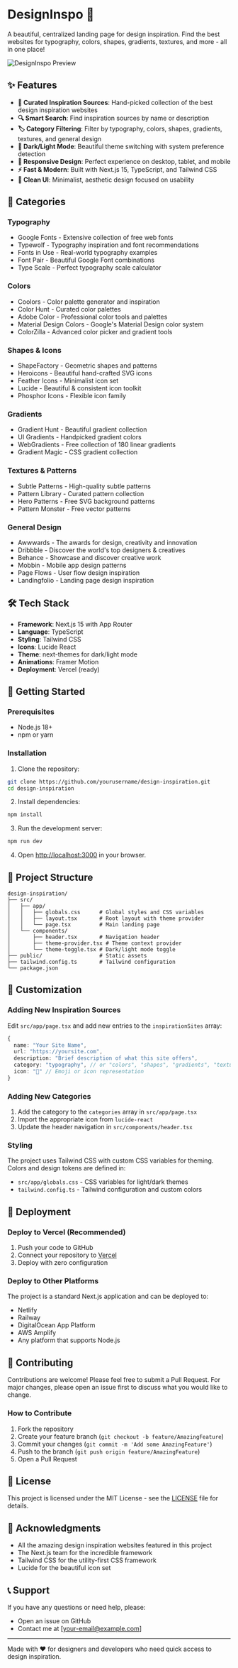 # DesignInspo 🎨

A beautiful, centralized landing page for design inspiration. Find the best websites for typography, colors, shapes, gradients, textures, and more - all in one place!

![DesignInspo Preview](https://via.placeholder.com/800x400/6366f1/ffffff?text=DesignInspo+Preview)

## ✨ Features

- **🎨 Curated Inspiration Sources**: Hand-picked collection of the best design inspiration websites
- **🔍 Smart Search**: Find inspiration sources by name or description
- **🏷️ Category Filtering**: Filter by typography, colors, shapes, gradients, textures, and general design
- **🌙 Dark/Light Mode**: Beautiful theme switching with system preference detection
- **📱 Responsive Design**: Perfect experience on desktop, tablet, and mobile
- **⚡ Fast & Modern**: Built with Next.js 15, TypeScript, and Tailwind CSS
- **🎯 Clean UI**: Minimalist, aesthetic design focused on usability

## 🚀 Categories

### Typography
- Google Fonts - Extensive collection of free web fonts
- Typewolf - Typography inspiration and font recommendations
- Fonts in Use - Real-world typography examples
- Font Pair - Beautiful Google Font combinations
- Type Scale - Perfect typography scale calculator

### Colors
- Coolors - Color palette generator and inspiration
- Color Hunt - Curated color palettes
- Adobe Color - Professional color tools and palettes
- Material Design Colors - Google's Material Design color system
- ColorZilla - Advanced color picker and gradient tools

### Shapes & Icons
- ShapeFactory - Geometric shapes and patterns
- Heroicons - Beautiful hand-crafted SVG icons
- Feather Icons - Minimalist icon set
- Lucide - Beautiful & consistent icon toolkit
- Phosphor Icons - Flexible icon family

### Gradients
- Gradient Hunt - Beautiful gradient collection
- UI Gradients - Handpicked gradient colors
- WebGradients - Free collection of 180 linear gradients
- Gradient Magic - CSS gradient collection

### Textures & Patterns
- Subtle Patterns - High-quality subtle patterns
- Pattern Library - Curated pattern collection
- Hero Patterns - Free SVG background patterns
- Pattern Monster - Free vector patterns

### General Design
- Awwwards - The awards for design, creativity and innovation
- Dribbble - Discover the world's top designers & creatives
- Behance - Showcase and discover creative work
- Mobbin - Mobile app design patterns
- Page Flows - User flow design inspiration
- Landingfolio - Landing page design inspiration

## 🛠️ Tech Stack

- **Framework**: Next.js 15 with App Router
- **Language**: TypeScript
- **Styling**: Tailwind CSS
- **Icons**: Lucide React
- **Theme**: next-themes for dark/light mode
- **Animations**: Framer Motion
- **Deployment**: Vercel (ready)

## 🚀 Getting Started

### Prerequisites

- Node.js 18+ 
- npm or yarn

### Installation

1. Clone the repository:
```bash
git clone https://github.com/yourusername/design-inspiration.git
cd design-inspiration
```

2. Install dependencies:
```bash
npm install
```

3. Run the development server:
```bash
npm run dev
```

4. Open [http://localhost:3000](http://localhost:3000) in your browser.

## 📁 Project Structure

```
design-inspiration/
├── src/
│   ├── app/
│   │   ├── globals.css      # Global styles and CSS variables
│   │   ├── layout.tsx       # Root layout with theme provider
│   │   └── page.tsx         # Main landing page
│   └── components/
│       ├── header.tsx       # Navigation header
│       ├── theme-provider.tsx # Theme context provider
│       └── theme-toggle.tsx # Dark/light mode toggle
├── public/                  # Static assets
├── tailwind.config.ts       # Tailwind configuration
└── package.json
```

## 🎨 Customization

### Adding New Inspiration Sources

Edit `src/app/page.tsx` and add new entries to the `inspirationSites` array:

```typescript
{
  name: "Your Site Name",
  url: "https://yoursite.com",
  description: "Brief description of what this site offers",
  category: "typography", // or "colors", "shapes", "gradients", "textures", "general"
  icon: "🎨" // Emoji or icon representation
}
```

### Adding New Categories

1. Add the category to the `categories` array in `src/app/page.tsx`
2. Import the appropriate icon from `lucide-react`
3. Update the header navigation in `src/components/header.tsx`

### Styling

The project uses Tailwind CSS with custom CSS variables for theming. Colors and design tokens are defined in:
- `src/app/globals.css` - CSS variables for light/dark themes
- `tailwind.config.ts` - Tailwind configuration and custom colors

## 🚀 Deployment

### Deploy to Vercel (Recommended)

1. Push your code to GitHub
2. Connect your repository to [Vercel](https://vercel.com)
3. Deploy with zero configuration

### Deploy to Other Platforms

The project is a standard Next.js application and can be deployed to:
- Netlify
- Railway
- DigitalOcean App Platform
- AWS Amplify
- Any platform that supports Node.js

## 🤝 Contributing

Contributions are welcome! Please feel free to submit a Pull Request. For major changes, please open an issue first to discuss what you would like to change.

### How to Contribute

1. Fork the repository
2. Create your feature branch (`git checkout -b feature/AmazingFeature`)
3. Commit your changes (`git commit -m 'Add some AmazingFeature'`)
4. Push to the branch (`git push origin feature/AmazingFeature`)
5. Open a Pull Request

## 📝 License

This project is licensed under the MIT License - see the [LICENSE](LICENSE) file for details.

## 🙏 Acknowledgments

- All the amazing design inspiration websites featured in this project
- The Next.js team for the incredible framework
- Tailwind CSS for the utility-first CSS framework
- Lucide for the beautiful icon set

## 📞 Support

If you have any questions or need help, please:
- Open an issue on GitHub
- Contact me at [your-email@example.com]

---

Made with ❤️ for designers and developers who need quick access to design inspiration.